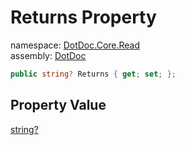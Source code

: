 ﻿# Returns Property

namespace: [DotDoc\.Core\.Read](../../DotDoc.Core.Read.md)<br />
assembly: [DotDoc](../../../DotDoc.md)



```csharp
public string? Returns { get; set; };
```

## Property Value

[string?](https://docs.microsoft.com/ja-jp/dotnet/api/System.String)

